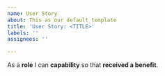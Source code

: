 ```yaml
---
name: User Story
about: This as our default template
title: 'User Story: <TITLE>'
labels: ''
assignees: ''

---
```


As a **role** I can **capability** so that **received a benefit**.
